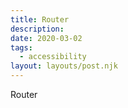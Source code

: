 ```yaml
---
title: Router
description:
date: 2020-03-02
tags:
  - accessibility
layout: layouts/post.njk
---
```


Router
